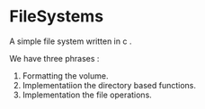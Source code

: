 # FileSystems
A simple file system written in c .

We have three phrases : 
1. Formatting the volume.
2. Implementatiion the directory based functions.
3. Implementation the file operations.
